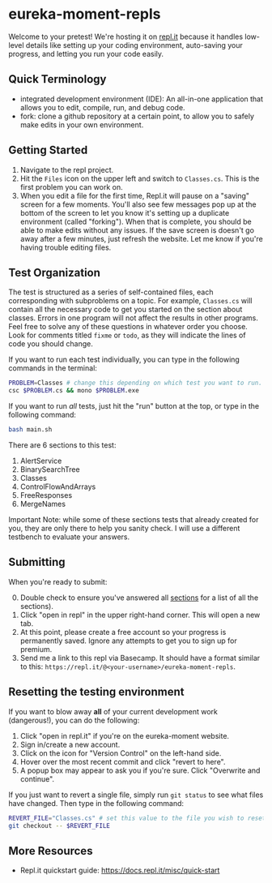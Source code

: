 # eureka-moment-repls

Welcome to your pretest! We're hosting it on [repl.it](repl.it) because it handles low-level details like setting up your coding environment, auto-saving your progress, and letting you run your code easily.

## Quick Terminology

- integrated development environment (IDE): An all-in-one application that allows you to edit, compile, run, and debug code.
- fork: clone a github repository at a certain point, to allow you to safely make edits in your own environment.

## Getting Started

1. Navigate to the repl project.
2. Hit the `Files` icon on the upper left and switch to `Classes.cs`. This is the first problem you can work on.
3. When you edit a file for the first time, Repl.it will pause on a
   "saving" screen for a few moments. You'll also see few messages
   pop up at the bottom of the screen to let you know it's setting up a
   duplicate environment (called "forking"). When that is
   complete, you should be able to make edits without any issues.
   If the save screen is doesn't go away after a few minutes, just refresh the website. Let me know if you're having trouble editing files.

## Test Organization

The test is structured as a series of self-contained files, each corresponding with subproblems on a topic. For example, `Classes.cs` will contain all the necessary code to get you started on the section about classes. Errors in one program will not affect the results in other programs. Feel free to solve any of these questions in whatever order you choose. Look for comments titled `fixme` or `todo`, as they will indicate the lines of code you should change.


If you want to run each test individually, you can type in the following commands in the terminal:

```bash
PROBLEM=Classes # change this depending on which test you want to run.
csc $PROBLEM.cs && mono $PROBLEM.exe
```

If you want to run _all_ tests, just hit the "run" button at the top, or type in the following command:

```bash
bash main.sh
```

There are 6 sections to this test:
1. AlertService
2. BinarySearchTree
3. Classes
4. ControlFlowAndArrays
5. FreeResponses
6. MergeNames

Important Note: while some of these sections tests that already created for you, they are only there to help you sanity check. I will use a different testbench to evaluate your answers.

## Submitting

When you're ready to submit:

0. Double check to ensure you've answered all [sections](#test-organization) for a list of all the sections).
1. Click "open in repl" in the upper right-hand corner. This will open a new tab.
2. At this point, please create a free account so your progress is permanently saved. Ignore any attempts to get you to sign up for premium.
3. Send me a link to this repl via Basecamp. It should have a format similar to this: `https://repl.it/@<your-username>/eureka-moment-repls`.

## Resetting the testing environment

If you want to blow away **all** of your current development work (dangerous!), you can do the following:

1. Click "open in repl.it" if you're on the eureka-moment website.
2. Sign in/create a new account.
3. Click on the icon for "Version Control" on the left-hand side.
4. Hover over the most recent commit and click "revert to here".
5. A popup box may appear to ask you if you're sure. Click "Overwrite and continue".

If you just want to revert a single file, simply run `git status` to see what files have changed. Then type in the following command:

```bash
REVERT_FILE="Classes.cs" # set this value to the file you wish to reset
git checkout -- $REVERT_FILE
```

## More Resources

- Repl.it quickstart guide: https://docs.repl.it/misc/quick-start
